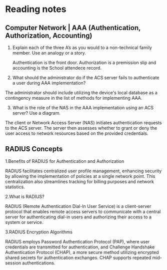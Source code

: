 # Reading notes 

## Computer Network | AAA (Authentication, Authorization, Accounting)

1. Explain each of the three A’s as you would to a non-technical family member. Use an analogy or a story.

   Authentication is the front door. Authorization is a premission slip and accounting is the School attendece record.

3. What should the administrator do if the ACS server fails to authenticate a user during AAA implementation?

The administrator should include utilizing the device's local database as a contingency measure in the list of methods for implementing AAA.

3. What is the role of the NAS in the AAA implementation using an ACS server? Use a diagram.

The client or Network Access Server (NAS) initiates authentication requests to the ACS server. The server then assesses whether to grant or deny the user access to network resources based on the provided credentials.

## RADIUS Concepts

1.Benefits of RADIUS for Authentication and Authorization

RADIUS facilitates centralized user profile management, enhancing security by allowing the implementation of policies at a single network point. This centralization also streamlines tracking for billing purposes and network statistics.

2.What is RADIUS?

RADIUS (Remote Authentication Dial-In User Service) is a client-server protocol that enables remote access servers to communicate with a central server for authenticating dial-in users and authorizing their access to a system or service.

3.RADIUS Encryption Algorithms

RADIUS employs Password Authentication Protocol (PAP), where user credentials are transmitted for authentication, and Challenge Handshake Authentication Protocol (CHAP), a more secure method utilizing encrypted shared secrets for authentication exchanges. CHAP supports repeated mid-session authentications.

